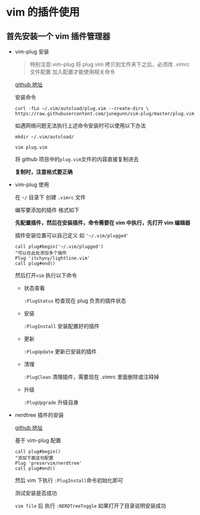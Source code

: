# vim 的插件使用

## 首先安装一个 vim 插件管理器

- vim-plug 安装

  > 特别注意:vim-plug 将 plug.vim 拷贝到文件夹下之后，必须改 .vimrc 文件配置 加入配置才能使用相关命令

  [github 地址](https://github.com/junegunn/vim-plug)

  安装命令

  `curl -fLo ~/.vim/autoload/plug.vim --create-dirs \ https://raw.githubusercontent.com/junegunn/vim-plug/master/plug.vim`

  如遇网络问题无法执行上述命令安装时可以使用以下办法

  `mkdir ~/.vim/autoload/`

  `vim plug.vim`

  将 github 项目中的`plug.vim`文件的内容直接复制进去

  **复制时，注意格式要正确**

- vim-plug 使用

  在 `~/` 目录下 创建 `.vimrc` 文件

  编写要添加的插件 格式如下

  **先配置插件，然后在安装插件，命令需要在 vim 中执行，先打开 vim 编辑器**

  插件安装位置可以自己定义 如 `'~/.vim/plugged'`

  ```vim
  call plug#begin('~/.vim/plugged')
  "可以在此处添加多个插件
  Plug 'itchyny/lightline.vim'
  call plug#end()
  ```

  然后打开`vim` 执行以下命令

  - 状态查看

    `:PlugStatus` 检查现在 plug 负责的插件状态

  - 安装

    `:PlugInstall` 安装配置好的插件

  - 更新

    `:PlugUpdate` 更新已安装的插件

  - 清理

    `:PlugClean` 清理插件，需要现在 .vimrc 里面删除或注释掉

  - 升级

    `:PlugUpgrade` 升级自身

- nerdtree 插件的安装

  [github 地址](https://github.com/preservim/nerdtree)

  基于 vim-plug 配置

  ```vim
  call plug#begin()
  "添加下面这句配置
  Plug 'preservim/nerdtree'
  call plug#end()
  ```

  然后 vim 下执行 `:PlugInstall`命令初始化即可

  测试安装是否成功

  `vim file` 后 执行 `:NERDTreeToggle` 如果打开了目录说明安装成功
